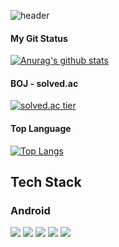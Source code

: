 ![header](https://capsule-render.vercel.app/api?type=slice&color=gradient&text=%20SunghoPark%20%20&height=200&fontSize=100)

<h4>My Git Status</h4>

[![Anurag's github stats](https://github-readme-stats.vercel.app/api?username=sungho8&show_icons=true&theme={theme})](https://github.com/sungho8/github-readme-stats)

<h4>BOJ - solved.ac</h4>

[![solved.ac tier](http://mazassumnida.wtf/api/generate_badge?boj=sungho0830)](https://solved.ac/sungho0830)

<h4>Top Language</h4>

[![Top Langs](https://github-readme-stats.vercel.app/api/top-langs/?username=sungho8&layout=compact&theme=dark&langs_count=15)](https://github.com/anuraghazra/github-readme-stats)


## Tech Stack
### Android
<img src="https://img.shields.io/badge/Android Studio-3DDC84?style=flat-square&logo=AndroidStudio&logoColor=white"/> <img src="https://img.shields.io/badge/Android-3DDC84?style=flat-square&logo=Android&logoColor=white"/> <img src="https://img.shields.io/badge/Kotlin-7F52FF?style=flat-square&logo=Kotlin&logoColor=white"/> <img src="https://img.shields.io/badge/Java-007396?style=flat-square&logo=Java&logoColor=white"/> <img src="https://img.shields.io/badge/Firebase-FFCA28?style=flat-square&logo=Firebase&logoColor=white"/>
